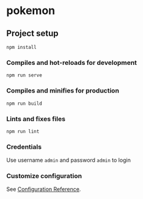 # pokemon

## Project setup
```
npm install
```

### Compiles and hot-reloads for development
```
npm run serve
```

### Compiles and minifies for production
```
npm run build
```

### Lints and fixes files
```
npm run lint
```

### Credentials

Use username `admin` and password `admin` to login

### Customize configuration
See [Configuration Reference](https://cli.vuejs.org/config/).
